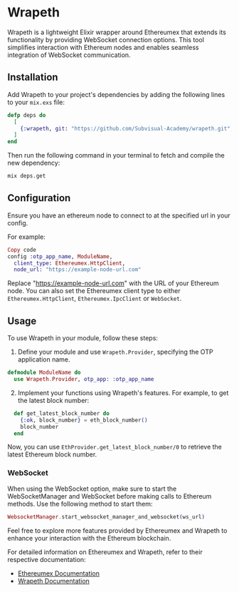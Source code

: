 # Wrapeth

Wrapeth is a lightweight Elixir wrapper around Ethereumex that extends its functionality by providing WebSocket connection options. This tool simplifies interaction with Ethereum nodes and enables seamless integration of WebSocket communication.

## Installation

Add Wrapeth to your project's dependencies by adding the following lines to your `mix.exs` file:

```elixir
defp deps do
  [
    {:wrapeth, git: "https://github.com/Subvisual-Academy/wrapeth.git", branch: "main"}
  ]
end
```

Then run the following command in your terminal to fetch and compile the new dependency:

```bash
mix deps.get
```

## Configuration

Ensure you have an ethereum node to connect to at the specified url in your config.

For example:

```elixir
Copy code
config :otp_app_name, ModuleName,
  client_type: Ethereumex.HttpClient,
  node_url: "https://example-node-url.com"
```

Replace "https://example-node-url.com" with the URL of your Ethereum node. You can also set the Ethereumex client type to either `Ethereumex.HttpClient`, `Ethereumex.IpcClient` or `WebSocket`.

## Usage

To use Wrapeth in your module, follow these steps:

1. Define your module and use `Wrapeth.Provider`, specifying the OTP application name.

```elixir
defmodule ModuleName do
  use Wrapeth.Provider, otp_app: :otp_app_name
```

2. Implement your functions using Wrapeth's features. For example, to get the latest block number:

```elixir
  def get_latest_block_number do
    {:ok, block_number} = eth_block_number()
    block_number
  end
```


Now, you can use `EthProvider.get_latest_block_number/0` to retrieve the latest Ethereum block number.

### WebSocket

When using the WebSocket option, make sure to start the WebSocketManager and WebSocket before making calls to Ethereum methods. Use the following method to start them:

```elixir
WebsocketManager.start_websocket_manager_and_websocket(ws_url)
```

Feel free to explore more features provided by Ethereumex and Wrapeth to enhance your interaction with the Ethereum blockchain.

For detailed information on Ethereumex and Wrapeth, refer to their respective documentation:

- [Ethereumex Documentation](https://hexdocs.pm/ethereumex/readme.html)
- [Wrapeth Documentation](https://github.com/Subvisual-Academy/wrapeth)

